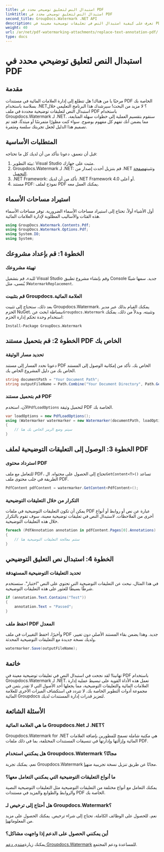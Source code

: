 ```yaml
---
title: استبدال النص لتعليق توضيحي محدد في PDF
linktitle: استبدال النص لتعليق توضيحي محدد في PDF
second_title: GroupDocs.Watermark .NET API
description: تعرف على كيفية استبدال النص في تعليقات توضيحية معينة في PDF باستخدام Groupdocs.Watermark لـ .NET من خلال هذا البرنامج التعليمي الشامل خطوة بخطوة.
weight: 40
url: /ar/net/pdf-watermarking-attachments/replace-text-annotation-pdf/
type: docs
---
```

# استبدال النص لتعليق توضيحي محدد في PDF

## مقدمة
مرحبًا يا من هناك! هل تتطلع إلى إدارة العلامات المائية في مستندات PDF الخاصة بك بسلاسة باستخدام .NET؟ لا مزيد من البحث! سيرشدك هذا البرنامج التعليمي خلال استبدال النص لتعليقات توضيحية محددة في ملف PDF باستخدام Groupdocs.Watermark لـ .NET. سنقوم بتقسيم العملية إلى خطوات سهلة المتابعة، مما يضمن أنك تفهم كل مفهوم بوضوح. سواء كنت مطورًا متمرسًا أو مبتدئًا، فقد تم تصميم هذا الدليل لجعل تجربتك سلسة ومثمرة.
## المتطلبات الأساسية
قبل أن نتعمق، دعونا نتأكد من أن لديك كل ما تحتاجه:
1. بيئة التطوير: Visual Studio مثبت على جهازك.
2.  Groupdocs.Watermark لـ .NET: قم بتنزيل أحدث إصدار من .NET وتثبيته[صفحة التحميل](https://releases.groupdocs.com/Watermark/net/).
3. .NET Framework: تأكد من أن لديك .NET Framework 4.0 أو أعلى.
4. مستند PDF: نموذج لملف PDF يمكنك العمل معه.
## استيراد مساحات الأسماء
أول الأشياء أولاً، تحتاج إلى استيراد مساحات الأسماء الضرورية. توفر مساحات الأسماء هذه الفئات والأساليب المطلوبة لإدارة العلامات المائية.
```csharp
using GroupDocs.Watermark.Contents.Pdf;
using GroupDocs.Watermark.Options.Pdf;
using System.IO;
using System;
```
## الخطوة 1: قم بإعداد مشروعك
### تهيئة مشروعك
للبدء، قم بتشغيل Visual Studio وقم بإنشاء مشروع تطبيق Console جديد. سمها شيئًا لا يُنسى، مثل`WatermarkReplacement`.
### قم بتثبيت Groupdocs.العلامة المائية
 بعد ذلك، ستحتاج إلى تثبيت Groupdocs.Watermark. يمكنك القيام بذلك عبر مدير الحزم NuGet. ببساطة ابحث عن`Groupdocs.Watermark` وتثبيته. وبدلاً من ذلك، يمكنك استخدام وحدة تحكم إدارة الحزم:
```shell
Install-Package GroupDocs.Watermark
```
## الخطوة 2: قم بتحميل مستند PDF الخاص بك
### تحديد مسار الوثيقة
دعونا نحدد المسار إلى مستند PDF الخاص بك. تأكد من إمكانية الوصول إلى المستند الخاص بك من دليل المشروع الخاص بك.
```csharp
string documentPath = "Your Document Path";
string outputFileName = Path.Combine("Your Document Directory", Path.GetFileName(documentPath));
```
### قم بتحميل مستند PDF
 الآن، استخدم`PdfLoadOptions` لتحميل وثيقة PDF الخاصة بك.
```csharp
var loadOptions = new PdfLoadOptions();
using (Watermarker watermarker = new Watermarker(documentPath, loadOptions))
{
    // سيتم وضع الرمز الخاص بك هنا
}
```
## الخطوة 3: الوصول إلى التعليقات التوضيحية لملف PDF
### استرداد محتوى PDF
 للتعامل مع ملف PDF، تحتاج إلى الحصول على محتواه. ال`GetContent<T>()` تساعد الطريقة في جلب محتوى ملف PDF.
```csharp
PdfContent pdfContent = watermarker.GetContent<PdfContent>();
```
### التكرار من خلال التعليقات التوضيحية
يمكن أن تكون التعليقات التوضيحية في ملفات PDF عبارة عن نص أو روابط أو أنواع أخرى من الملاحظات. لاستبدال النص في تعليقات توضيحية معينة، سوف تقوم بالتكرار خلال هذه التعليقات التوضيحية.
```csharp
foreach (PdfAnnotation annotation in pdfContent.Pages[0].Annotations)
{
    // ستتم معالجة التعليقات التوضيحية هنا
}
```
## الخطوة 4: استبدال نص التعليق التوضيحي
### تحديد التعليقات التوضيحية المستهدفة
في هذا المثال، نبحث عن التعليقات التوضيحية التي تحتوي على النص "اختبار". ستستخدم شرطًا بسيطًا للعثور على هذه التعليقات التوضيحية.
```csharp
if (annotation.Text.Contains("Test"))
{
    annotation.Text = "Passed";
}
```
### احفظ ملف PDF المعدل
وأخيرًا، احفظ التغييرات في ملف PDF جديد. وهذا يضمن بقاء المستند الأصلي دون تغيير، ولديك نسخة جديدة مع التعليقات التوضيحية المحدثة.
```csharp
watermarker.Save(outputFileName);
```

## خاتمة
تهانينا! لقد نجحت في استبدال النص في تعليقات توضيحية معينة في PDF باستخدام Groupdocs.Watermark لـ .NET. تعمل هذه الأداة القوية على تبسيط عملية إدارة العلامات المائية والتعليقات التوضيحية، مما يجعلها أحد الأصول التي لا تقدر بثمن في مجموعة أدوات التطوير الخاصة بك. لا تتردد في استكشاف الميزات الأخرى للعلامة المائية Groupdocs لتعزيز قدرات إدارة المستندات لديك.
## الأسئلة الشائعة
### ما هي العلامة المائية Groupdocs.Net لـ .NET؟
Groupdocs.Watermark for .NET هي مكتبة شاملة تسمح للمطورين بإضافة العلامات المائية وإزالتها وإدارتها في تنسيقات المستندات المختلفة، بما في ذلك ملفات PDF.
### هل يمكنني استخدام Groupdocs.Watermark مجانًا؟
 نعم، يمكنك تجربة Groupdocs.Watermark مجانًا عن طريق تنزيل نسخة تجريبية من[هنا](https://releases.groupdocs.com/).
### ما أنواع التعليقات التوضيحية التي يمكنني التعامل معها؟
يمكنك التعامل مع أنواع مختلفة من التعليقات التوضيحية مثل التعليقات التوضيحية النصية والروابط والطوابع والمزيد في مستندات PDF الخاصة بك.
### هل أحتاج إلى ترخيص لـ Groupdocs.Watermark؟
 نعم، للحصول على الوظائف الكاملة، تحتاج إلى شراء ترخيص. يمكنك الحصول على مزيد من المعلومات[هنا](https://purchase.groupdocs.com/buy).
### أين يمكنني الحصول على الدعم إذا واجهت مشاكل؟
 يمكنك زيارة[منتدى دعم Groupdocs.Watermark](https://forum.groupdocs.com/c/watermark/19) للمساعدة ودعم المجتمع.